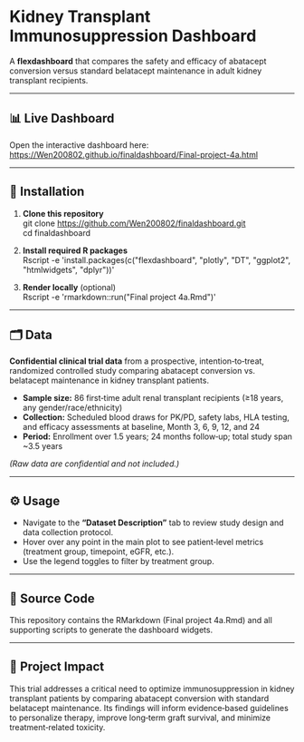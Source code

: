 # Kidney Transplant Immunosuppression Dashboard

A **flexdashboard** that compares the safety and efficacy of abatacept conversion versus standard belatacept maintenance in adult kidney transplant recipients.  

---

## 📊 Live Dashboard

Open the interactive dashboard here:  
https://Wen200802.github.io/finaldashboard/Final-project-4a.html

---

## 🔧 Installation

1. **Clone this repository**  
   git clone https://github.com/Wen200802/finaldashboard.git  
   cd finaldashboard  

2. **Install required R packages**  
   Rscript -e 'install.packages(c("flexdashboard", "plotly", "DT", "ggplot2", "htmlwidgets", "dplyr"))'  

3. **Render locally** (optional)  
   Rscript -e 'rmarkdown::run("Final project 4a.Rmd")'
  

---

## 🗂️ Data

 **Confidential clinical trial data** from a prospective, intention‑to‑treat, randomized controlled study comparing abatacept conversion vs. belatacept maintenance in kidney transplant patients.  
 - **Sample size:** 86 first‑time adult renal transplant recipients (≥18 years, any gender/race/ethnicity)  
 - **Collection:** Scheduled blood draws for PK/PD, safety labs, HLA testing, and efficacy assessments at baseline, Month 3, 6, 9, 12, and 24  
 - **Period:** Enrollment over 1.5 years; 24 months follow‑up; total study span ~3.5 years  

*(Raw data are confidential and not included.)*

---

## ⚙️ Usage

- Navigate to the **“Dataset Description”** tab to review study design and data collection protocol.  
- Hover over any point in the main plot to see patient‑level metrics (treatment group, timepoint, eGFR, etc.).  
- Use the legend toggles to filter by treatment group.  

---

## 🔗 Source Code

This repository contains the RMarkdown (Final project 4a.Rmd) and all supporting scripts to generate the dashboard widgets.  

---

## 🌟 Project Impact

This trial addresses a critical need to optimize immunosuppression in kidney transplant patients by comparing abatacept conversion with standard belatacept maintenance. Its findings will inform evidence‑based guidelines to personalize therapy, improve long‑term graft survival, and minimize treatment‑related toxicity.  

